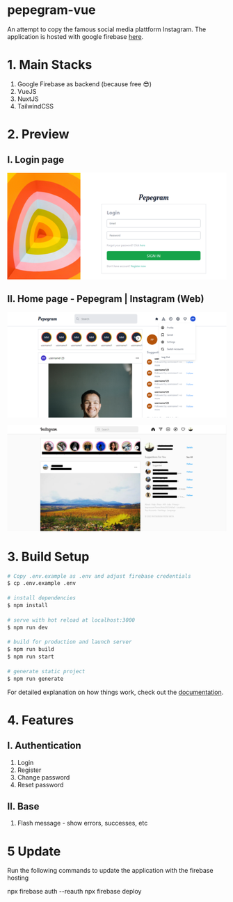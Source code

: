 # pepegram-vue

An attempt to copy the famous social media plattform Instagram. The application is hosted with google firebase [here](https://pepegram-f8405.web.app/login).


# 1. Main Stacks

1. Google Firebase as backend (because free 😎)
2. VueJS
3. NuxtJS
4. TailwindCSS

# 2. Preview

## I. Login page

![alt text](https://raw.githubusercontent.com/robyhartonodev/pepegram-vue/master/assets/images/demos/pepegram-login.PNG)

## II. Home page - Pepegram | Instagram (Web)

![alt text](https://raw.githubusercontent.com/robyhartonodev/pepegram-vue/master/assets/images/demos/pepegram-home.PNG)

![alt text](https://raw.githubusercontent.com/robyhartonodev/pepegram-vue/master/assets/images/demos/instagram-web-home.PNG)


# 3. Build Setup

```bash
# Copy .env.example as .env and adjust firebase credentials
$ cp .env.example .env

# install dependencies
$ npm install

# serve with hot reload at localhost:3000
$ npm run dev

# build for production and launch server
$ npm run build
$ npm run start

# generate static project
$ npm run generate
```

For detailed explanation on how things work, check out the [documentation](https://nuxtjs.org).

# 4. Features

## I. Authentication

1. Login
2. Register
3. Change password
4. Reset password

## II. Base

1. Flash message - show errors, successes, etc

# 5 Update 

Run the following commands to update the application with the firebase hosting 

npx firebase auth --reauth
npx firebase deploy
